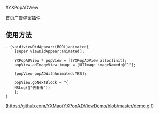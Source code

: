 #YXPopADView

首页广告弹窗插件

## 使用方法
```obj-c
- (void)viewDidAppear:(BOOL)animated{
    [super viewDidAppear:animated];

    YXPopADView * popView = [[YXPopADView alloc]init];
    popView.adImageView.image = [UIImage imageNamed:@"1"];

    [popView popADWithAnimated:YES];

    popView.goNextBlock = ^{
    NSLog(@"去看看");
    };
}
```

(https://github.com/YXMao/YXPopADViewDemo/blob/master/demo.gif)
